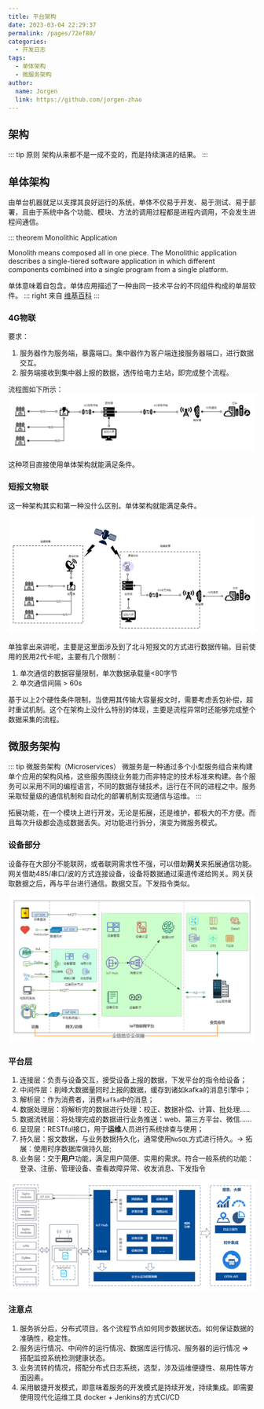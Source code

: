 ```yaml
---
title: 平台架构
date: 2023-03-04 22:29:37
permalink: /pages/72ef80/
categories:
  - 开发日志
tags:
  - 单体架构
  - 微服务架构
author: 
  name: Jorgen
  link: https://github.com/jorgen-zhao
---
```

## 架构

::: tip 原则
架构从来都不是一成不变的，而是持续演进的结果。
:::

<!-- more -->

## 单体架构
由单台机器就足以支撑其良好运行的系统，单体不仅易于开发、易于测试、易于部署，且由于系统中各个功能、模块、方法的调用过程都是进程内调用，不会发生进程间通信。

::: theorem Monolithic Application

Monolith means composed all in one piece. The Monolithic application describes a single-tiered software application in which different components combined into a single program from a single platform.

单体意味着自包含。单体应用描述了一种由同一技术平台的不同组件构成的单层软件。
::: right
来自 [维基百科](https://en.wikipedia.org/wiki/Monolithic_application)
:::

### 4G物联

要求：
1. 服务器作为服务端，暴露端口。集中器作为客户端连接服务器端口，进行数据交互。
2. 服务端接收到集中器上报的数据，透传给电力主站，即完成整个流程。
   
流程图如下所示：
![4G方式](/dev/00/00.png)

这种项目直接使用单体架构就能满足条件。

### 短报文物联
这一种架构其实和第一种没什么区别。单体架构就能满足条件。

![北斗短报文方式](/dev/00/10.png)

单独拿出来讲呢，主要是这里面涉及到了北斗短报文的方式进行数据传输。目前使用的民用2代卡呢，主要有几个限制：
1. 单次通信的数据容量限制，单次数据承载量<80字节
2. 单次通信间隔 > 60s

基于以上2个硬性条件限制，当使用其传输大容量报文时，需要考虑丢包补偿，超时重试机制。这个在架构上没什么特别的体现，主要是流程异常时还能够完成整个数据采集的流程。

## 微服务架构

::: tip 微服务架构（Microservices）
微服务是一种通过多个小型服务组合来构建单个应用的架构风格，这些服务围绕业务能力而非特定的技术标准来构建。各个服务可以采用不同的编程语言，不同的数据存储技术，运行在不同的进程之中。服务采取轻量级的通信机制和自动化的部署机制实现通信与运维。
:::

拓展功能，在一个模块上进行开发，无论是拓展，还是维护，都极大的不方便。而且每次升级都会造成数据丢失。对功能进行拆分，演变为微服务模式。

### 设备部分
设备存在大部分不能联网，或者联网需求性不强，可以借助**网关**来拓展通信功能。网关借助485/串口/波的方式连接设备，设备将数据通过渠道传递给网关。网关获取数据之后，再与平台进行通信。数据交互。下发指令类似。

![IoT平台](/dev/00/20.png)

### 平台层
1. 连接层：负责与设备交互，接受设备上报的数据，下发平台的指令给设备；
2. 中间件层：削峰大数据量同时上报的数据，缓存到诸如kafka的消息引擎中；
3. 解析层：作为消费者，消费`kafka`中的消息；
4. 数据处理层：将解析完的数据进行处理：校正、数据补偿、计算、批处理…..
5. 数据流转层：将处理完成的数据进行业务推送：web、第三方平台、微信……
6. 呈现层：RESTful接口，用于**运维**人员进行系统排查与使用；
7. 持久层：报文数据，与业务数据持久化，通常使用`NoSQL`方式进行持久。→ 拓展：使用时序数据库做持久层;
8. 业务层：交于**用户**功能，满足用户简便、实用的需求。符合一般系统的功能：登录、注册、管理设备、查看故障异常、收发消息、下发指令


![IoT平台](/dev/00/30.png)

### 注意点
1. 服务拆分后，分布式项目。各个流程节点如何同步数据状态。如何保证数据的准确性，稳定性。
2. 服务运行情况、中间件的运行情况、数据库运行情况、服务器的运行情况 ⇒ 搭配监控系统检测健康状态。
3. 业务流转的情况，搭配分布式日志系统，选型，涉及运维便捷性、易用性等方面因素。
4. 采用敏捷开发模式，即意味着服务的开发模式是持续开发，持续集成。即需要使用现代化运维工具 docker + Jenkins的方式CI/CD